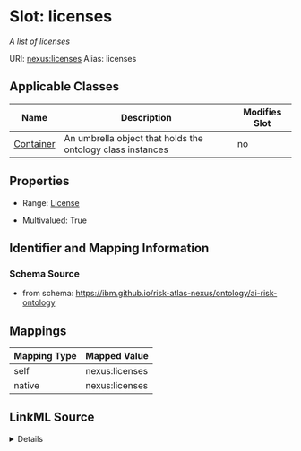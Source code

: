 

# Slot: licenses


_A list of licenses_





URI: [nexus:licenses](https://ibm.github.io/risk-atlas-nexus/ontology/licenses)
Alias: licenses

<!-- no inheritance hierarchy -->





## Applicable Classes

| Name | Description | Modifies Slot |
| --- | --- | --- |
| [Container](Container.md) | An umbrella object that holds the ontology class instances |  no  |







## Properties

* Range: [License](License.md)

* Multivalued: True





## Identifier and Mapping Information







### Schema Source


* from schema: https://ibm.github.io/risk-atlas-nexus/ontology/ai-risk-ontology




## Mappings

| Mapping Type | Mapped Value |
| ---  | ---  |
| self | nexus:licenses |
| native | nexus:licenses |




## LinkML Source

<details>
```yaml
name: licenses
description: A list of licenses
from_schema: https://ibm.github.io/risk-atlas-nexus/ontology/ai-risk-ontology
rank: 1000
alias: licenses
owner: Container
domain_of:
- Container
range: License
multivalued: true
inlined: true
inlined_as_list: true

```
</details>
